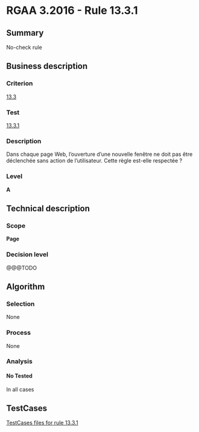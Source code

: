 # RGAA 3.2016 - Rule 13.3.1

## Summary
No-check rule


## Business description

### Criterion
[13.3](http://references.modernisation.gouv.fr/rgaa-accessibilite/criteres.html#crit-13-3)

### Test
[13.3.1](http://references.modernisation.gouv.fr/rgaa-accessibilite/criteres.html#test-13-3-1)

### Description
<div lang="fr">Dans chaque page Web, l&#x2019;ouverture d&#x2019;une nouvelle fen&#xEA;tre ne doit pas &#xEA;tre d&#xE9;clench&#xE9;e sans action de l&#x2019;utilisateur. Cette r&#xE8;gle est-elle respect&#xE9;e&nbsp;?</div>

### Level
**A**


## Technical description

### Scope
**Page**

### Decision level
@@@TODO


## Algorithm

### Selection
None

### Process
None

### Analysis

#### No Tested
In all cases


##  TestCases

[TestCases files for rule 13.3.1](https://github.com/Asqatasun/Asqatasun/tree/develop/rules/rules-rgaa3.2016/src/test/resources/testcases/rgaa32016/Rgaa32016Rule130301/)


